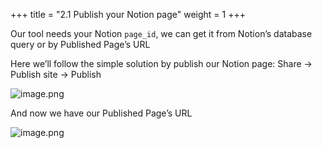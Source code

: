 +++
title = "2.1 Publish your Notion page"
weight = 1
+++


Our tool needs your Notion `page_id`, we can get it from Notion’s database query or by Published Page’s URL


Here we’ll follow the simple solution by publish our Notion page: Share → Publish site → Publish


![image.png](/images/002-ii-level-1-notion-to-md/002-2-setup-notion-page/8-430124-image.png)


And now we have our Published Page’s URL


![image.png](/images/002-ii-level-1-notion-to-md/002-2-setup-notion-page/8-919188-image.png)


